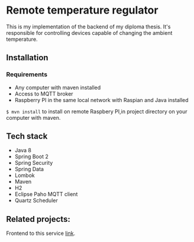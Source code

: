 # Remote temperature regulator

This is my implementation of the backend of my diploma thesis. It's responsible for controlling devices capable of changing the ambient temperature.

## Installation

### Requirements
* Any computer with maven installed
* Access to MQTT broker
* Raspberry PI in the same local network with Raspian and Java installed

`$ mvn install` to install on remote Raspbery PI,in project directory on your computer with maven.

## Tech stack
* Java 8
* Spring Boot 2
* Spring Security
* Spring Data
* Lombok
* Maven
* H2 
* Eclipse Paho MQTT client
* Quartz Scheduler

## Related projects:
Frontend to this service [link](https://github.com/uplukaszp/Remote_Temperature_Regulator_Front).
